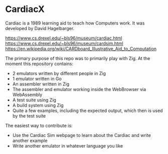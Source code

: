 
# CardiacX

Cardiac is a 1989 learning aid to teach how Computers work. It was developed by David Hagelbarger.

https://www.cs.drexel.edu/~bls96/museum/cardiac.html
https://www.cs.drexel.edu/~bls96/museum/cardsim.html
https://en.wikipedia.org/wiki/CARDboard_Illustrative_Aid_to_Computation

The primary purpose of this repo was to primarily play with Zig. At the moment this repository contains:

- 2 emulators written by different people in Zig
- 1 emulator written in Go
- An assembler written in Zig
- The assembler and emulator working inside the WebBrowser via WebAssembly
- A test suite using Zig
- A build system using Zig
- Quite a few examples, including the expected output, which then is used by the test suite

The easiest way to contribute is:

- Use the Cardiac Sim webpage to learn about the Cardiac and write another example
- Write another emulator in whatever language you like
